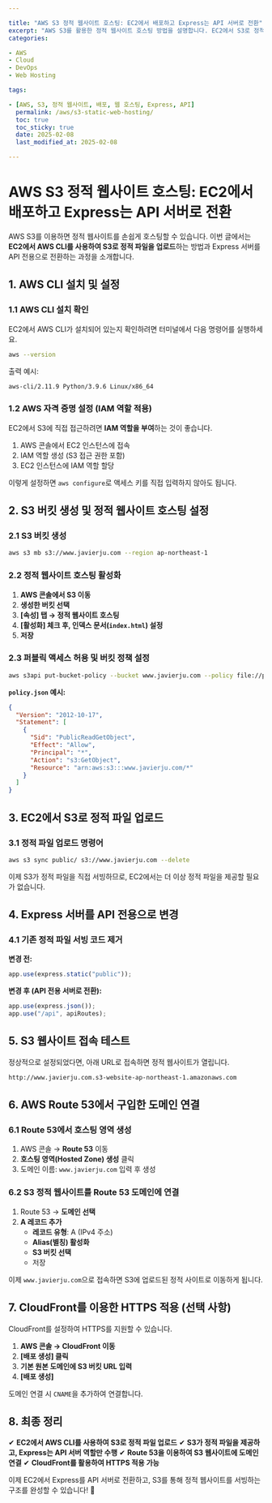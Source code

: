 ```yaml
---

title: "AWS S3 정적 웹사이트 호스팅: EC2에서 배포하고 Express는 API 서버로 전환"
excerpt: "AWS S3를 활용한 정적 웹사이트 호스팅 방법을 설명합니다. EC2에서 S3로 정적 파일을 배포하고, Express 서버를 API 전용으로 전환하는 과정을 코드 예제와 함께 소개합니다."
categories:

- AWS
- Cloud
- DevOps
- Web Hosting

tags:

- [AWS, S3, 정적 웹사이트, 배포, 웹 호스팅, Express, API]
  permalink: /aws/s3-static-web-hosting/
  toc: true
  toc_sticky: true
  date: 2025-02-08
  last_modified_at: 2025-02-08

---
```


# AWS S3 정적 웹사이트 호스팅: EC2에서 배포하고 Express는 API 서버로 전환

AWS S3를 이용하면 정적 웹사이트를 손쉽게 호스팅할 수 있습니다. 이번 글에서는 **EC2에서 AWS CLI를 사용하여 S3로 정적 파일을 업로드**하는 방법과 Express 서버를 API 전용으로 전환하는 과정을 소개합니다.

## 1. AWS CLI 설치 및 설정

### 1.1 AWS CLI 설치 확인

EC2에서 AWS CLI가 설치되어 있는지 확인하려면 터미널에서 다음 명령어를 실행하세요.

```sh
aws --version
```

출력 예시:

```sh
aws-cli/2.11.9 Python/3.9.6 Linux/x86_64
```

### 1.2 AWS 자격 증명 설정 (IAM 역할 적용)

EC2에서 S3에 직접 접근하려면 **IAM 역할을 부여**하는 것이 좋습니다.

1. AWS 콘솔에서 EC2 인스턴스에 접속
2. IAM 역할 생성 (S3 접근 권한 포함)
3. EC2 인스턴스에 IAM 역할 할당

이렇게 설정하면 `aws configure`로 액세스 키를 직접 입력하지 않아도 됩니다.

## 2. S3 버킷 생성 및 정적 웹사이트 호스팅 설정

### 2.1 S3 버킷 생성

```sh
aws s3 mb s3://www.javierju.com --region ap-northeast-1
```

### 2.2 정적 웹사이트 호스팅 활성화

1. **AWS 콘솔에서 S3 이동**
2. **생성한 버킷 선택**
3. **[속성] 탭 → 정적 웹사이트 호스팅**
4. **[활성화] 체크 후, 인덱스 문서(`index.html`) 설정**
5. **저장**

### 2.3 퍼블릭 액세스 허용 및 버킷 정책 설정

```sh
aws s3api put-bucket-policy --bucket www.javierju.com --policy file://policy.json
```

**`policy.json` 예시:**

```json
{
  "Version": "2012-10-17",
  "Statement": [
    {
      "Sid": "PublicReadGetObject",
      "Effect": "Allow",
      "Principal": "*",
      "Action": "s3:GetObject",
      "Resource": "arn:aws:s3:::www.javierju.com/*"
    }
  ]
}
```

## 3. EC2에서 S3로 정적 파일 업로드

### 3.1 정적 파일 업로드 명령어

```sh
aws s3 sync public/ s3://www.javierju.com --delete
```

이제 S3가 정적 파일을 직접 서빙하므로, EC2에서는 더 이상 정적 파일을 제공할 필요가 없습니다.

## 4. Express 서버를 API 전용으로 변경

### 4.1 기존 정적 파일 서빙 코드 제거

**변경 전:**
```js
app.use(express.static("public"));
```

**변경 후 (API 전용 서버로 전환):**
```js
app.use(express.json());
app.use("/api", apiRoutes);
```

## 5. S3 웹사이트 접속 테스트

정상적으로 설정되었다면, 아래 URL로 접속하면 정적 웹사이트가 열립니다.

```sh
http://www.javierju.com.s3-website-ap-northeast-1.amazonaws.com
```

## 6. AWS Route 53에서 구입한 도메인 연결

### 6.1 Route 53에서 호스팅 영역 생성
1. AWS 콘솔 → **Route 53** 이동
2. **호스팅 영역(Hosted Zone) 생성** 클릭
3. 도메인 이름: `www.javierju.com` 입력 후 생성

### 6.2 S3 정적 웹사이트를 Route 53 도메인에 연결
1. Route 53 → **도메인 선택**
2. **A 레코드 추가**
   - **레코드 유형**: A (IPv4 주소)
   - **Alias(별칭) 활성화**
   - **S3 버킷 선택**
   - 저장

이제 `www.javierju.com`으로 접속하면 S3에 업로드된 정적 사이트로 이동하게 됩니다.

## 7. CloudFront를 이용한 HTTPS 적용 (선택 사항)

CloudFront를 설정하여 HTTPS를 지원할 수 있습니다.

1. **AWS 콘솔 → CloudFront 이동**
2. **[배포 생성] 클릭**
3. **기본 원본 도메인에 S3 버킷 URL 입력**
4. **[배포 생성]**

도메인 연결 시 `CNAME`을 추가하여 연결합니다.

## 8. 최종 정리

✔ **EC2에서 AWS CLI를 사용하여 S3로 정적 파일 업로드**
✔ **S3가 정적 파일을 제공하고, Express는 API 서버 역할만 수행**
✔ **Route 53을 이용하여 S3 웹사이트에 도메인 연결**
✔ **CloudFront를 활용하여 HTTPS 적용 가능**

이제 EC2에서 Express를 API 서버로 전환하고, S3를 통해 정적 웹사이트를 서빙하는 구조를 완성할 수 있습니다! 🚀

